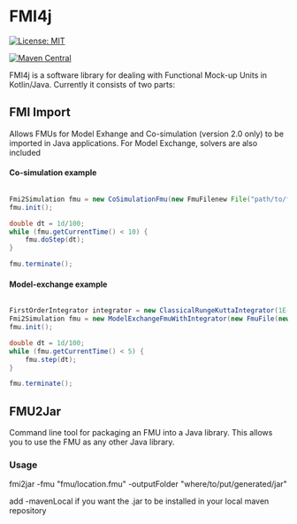 # FMI4j #

[![License: MIT](https://img.shields.io/badge/License-MIT-yellow.svg)](https://opensource.org/licenses/MIT)

[![Maven Central](https://maven-badges.herokuapp.com/maven-central/no.mechatronics.sfi.fmi4j/fmi-import/badge.svg)](https://maven-badges.herokuapp.com/maven-central/no.mechatronics.sfi.fmi4j/fmi-import)


FMI4j is a software library for dealing with Functional Mock-up Units in Kotlin/Java.
Currently it consists of two parts:

## FMI Import

Allows FMUs for Model Exhange and Co-simulation (version 2.0 only) to be imported in Java applications.
For Model Exchange, solvers are also included


#### Co-simulation example

```java

Fmi2Simulation fmu = new CoSimulationFmu(new FmuFilenew File("path/to/fmu.fmu")));
fmu.init();

double dt = 1d/100;
while (fmu.getCurrentTime() < 10) {
    fmu.doStep(dt);
}

fmu.terminate();

```


#### Model-exchange example

```java

FirstOrderIntegrator integrator = new ClassicalRungeKuttaIntegrator(1E-3);
Fmi2Simulation fmu = new ModelExchangeFmuWithIntegrator(new FmuFile(new File("path/to/fmu.fmu")), integrator);
fmu.init();

double dt = 1d/100;
while (fmu.getCurrentTime() < 5) {
    fmu.step(dt);
}

fmu.terminate();

```

## FMU2Jar

Command line tool for packaging an FMU into a Java library. This allows you to use the FMU as any other Java library. 

### Usage

fmi2jar -fmu "fmu/location.fmu" -outputFolder "where/to/put/generated/jar"

add -mavenLocal if you want the .jar to be installed in your local maven repository